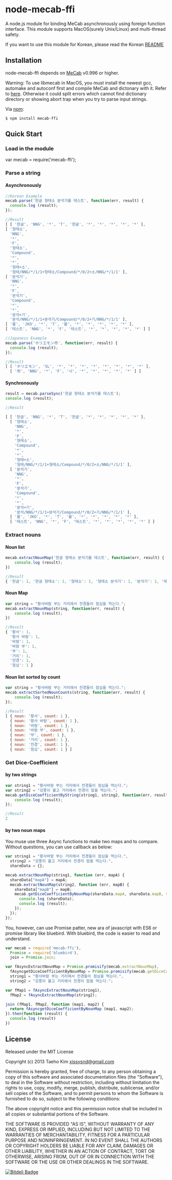 # node-mecab-ffi

A node.js module for binding MeCab asynchronously using foreign function interface.
This module supports MacOS(surely Unix/Linux) and multi-thread safety.

If you want to use this module for Korean, please read the Korean [README](./README_ko.md)

## Installation

node-mecab-ffi depends on [MeCab](http://mecab.googlecode.com/svn/trunk/mecab/doc/index.html) v0.996 or higher.

Warning: 
To use libmecab in MacOS, you must install the newest gcc, automake and autoconf first and compile MeCab and dictonary with it. 
Refer to [here](http://www.ficksworkshop.com/blog/14-coding/65-installing-gcc-on-mac). Otherwise it could split errors which cannot find dictionary directory or showing abort trap when you try to parse input strings.

Via [npm](https://npmjs.org):

	$ npm install mecab-ffi
  
## Quick Start

### Load in the module

var mecab = require('mecab-ffi');

### Parse a string

#### Asynchronously

```javascript
//Korean Example
mecab.parse('한글 형태소 분석기를 테스트', function(err, result) {
  console.log (result);
});

//Result
[ [ '한글', 'NNG', '*', 'T', '한글', '*', '*', '*', '*', '*' ],
[ '형태소',
  'NNG',
  '*',
  'F',
  '형태소',
  'Compound',
  '*',
  '*',
  '형태+소',
  '형태/NNG/*/1/1+형태소/Compound/*/0/2+소/NNG/*/1/1' ],
[ '분석기',
  'NNG',
  '*',
  'F',
  '분석기',
  'Compound',
  '*',
  '*',
  '분석+기',
  '분석/NNG/*/1/1+분석기/Compound/*/0/2+기/NNG/*/1/1' ],
[ '를', 'JKO', '*', 'T', '를', '*', '*', '*', '*', '*' ],
[ '테스트', 'NNG', '*', 'F', '테스트', '*', '*', '*', '*', '*' ] ]

//Japaness Example
mecab.parse('ホリエモン市', function(err, result) {
  console.log (result);
});

//Result
[ [ 'ホリエモン', 'SL', '*', '*', '*', '*', '*', '*', '*', '*' ],
  [ '市', 'NNG', '*', 'F', '시', '*', '*', '*', '*', '*' ] ]

```

#### Synchronously
```javascript
result = mecab.parseSync('한글 형태소 분석기를 테스트');
console.log (result);

//Result

[ [ '한글', 'NNG', '*', 'T', '한글', '*', '*', '*', '*', '*' ],
  [ '형태소',
	'NNG',
	'*',
	'F',
	'형태소',
	'Compound',
	'*',
	'*',
	'형태+소',
	'형태/NNG/*/1/1+형태소/Compound/*/0/2+소/NNG/*/1/1' ],
  [ '분석기',
	'NNG',
	'*',
	'F',
	'분석기',
	'Compound',
	'*',
	'*',
	'분석+기',
	'분석/NNG/*/1/1+분석기/Compound/*/0/2+기/NNG/*/1/1' ],
  [ '를', 'JKO', '*', 'T', '를', '*', '*', '*', '*', '*' ],
  [ '테스트', 'NNG', '*', 'F', '테스트', '*', '*', '*', '*', '*' ] ]

```

### Extract nouns

#### Noun list
```javascript
mecab.extractNounMap('한글 형태소 분석기를 테스트', function(err, result) {
	console.log (result);
})

//Result
{ '한글': 1, '한글 형태소': 1, '형태소': 1, '형태소 분석기': 1, '분석기': 1, '테스트': 1 }
```

#### Noun Map
```javascript
var string = "황사바람 부는 거리에서 전경들이 점심을 먹는다.";
mecab.extractNounMap(string, function(err, result) {
	console.log (result);
})

//Result
{ '황사': 1,
  '황사 바람': 1,
  '바람': 1,
  '바람 부': 1,
  '부': 1,
  '거리': 1,
  '전경': 1,
  '점심': 1 }

```

#### Noun list sorted by count
```javascript
var string = "황사바람 부는 거리에서 전경들이 점심을 먹는다.";
mecab.extractSortedNounCounts(string, function(err, result) {
	console.log (result);
});

//Result
[ { noun: '황사', count: 1 },
  { noun: '황사 바람', count: 1 },
  { noun: '바람', count: 1 },
  { noun: '바람 부', count: 1 },
  { noun: '부', count: 1 },
  { noun: '거리', count: 1 },
  { noun: '전경', count: 1 },
  { noun: '점심', count: 1 } ]
```

### Get Dice-Coefficient

#### by two strings
```javascript
var string1 = "황사바람 부는 거리에서 전경들이 점심을 먹는다.";
var string2 = "강풍이 불고 거리에서 전경이 밥을 먹는다.";
mecab.getDiceCoefficientByString(string1, string2, function(err, result) {
	console.log (result);
});

//Result 
2
```

#### by two noun maps
You muse use three Async functions to make two maps and to compare. Without questions, you can use callback as below:
```javascript
var string1 = "황사바람 부는 거리에서 전경들이 점심을 먹는다.",
  string2 = "강풍이 불고 거리에서 전경이 밥을 먹는다.",
  shareData = {};

mecab.extractNounMap(string1, function (err, mapA) {
  shareData["mapA"] = mapA;
  mecab.extractNounMap(string2, function (err, mapB) {
	shareData["mapB"] = mapB;
	mecab.getDiceCoefficientByNounMap(shareData.mapA, shareData.mapB, function(err, result) {
	  console.log (shareData);
	  console.log (result);
	});
  }); 
});

```
You, however, can use Promise patter, new ara of javascript with ES6 or promise library like bluebird. 
With bluebird, the code is easier to read and understand. 
```javascript
var mecab = require('mecab-ffi'),
  Promise = require('bluebird'),
  join = Promise.join;

var fAsyncExtractNounMap = Promise.promisify(mecab.extractNounMap),
  fAsyncgetDiceCoefficientByNounMap = Promise.promisify(mecab.getDiceCoefficientByNounMap),
  string1 = "황사바람 부는 거리에서 전경들이 점심을 먹는다.",
  string2 = "강풍이 불고 거리에서 전경이 밥을 먹는다.";

var fMap1 = fAsyncExtractNounMap(string1),
  fMap2 = fAsyncExtractNounMap(string2);

join (fMap1, fMap2, function (map1, map2) {
  return fAsyncgetDiceCoefficientByNounMap (map1, map2);
}).then(function (result) {
  console.log (result)
})
```


## License

Released under the MIT License

Copyright (c) 2013 Taeho Kim <xissysnd@gmail.com>

Permission is hereby granted, free of charge, to any person obtaining a copy
of this software and associated documentation files (the "Software"), to deal
in the Software without restriction, including without limitation the rights
to use, copy, modify, merge, publish, distribute, sublicense, and/or sell
copies of the Software, and to permit persons to whom the Software is
furnished to do so, subject to the following conditions:

The above copyright notice and this permission notice shall be included in
all copies or substantial portions of the Software.

THE SOFTWARE IS PROVIDED "AS IS", WITHOUT WARRANTY OF ANY KIND, EXPRESS OR IMPLIED, INCLUDING BUT NOT LIMITED TO THE WARRANTIES OF MERCHANTABILITY, FITNESS FOR A PARTICULAR PURPOSE AND NONINFRINGEMENT. IN NO EVENT SHALL THE AUTHORS OR COPYRIGHT HOLDERS BE LIABLE FOR ANY CLAIM, DAMAGES OR OTHER LIABILITY, WHETHER IN AN ACTION OF CONTRACT, TORT OR OTHERWISE, ARISING FROM, OUT OF OR IN CONNECTION WITH THE SOFTWARE OR THE USE OR OTHER DEALINGS IN THE SOFTWARE.


[![Bitdeli Badge](https://d2weczhvl823v0.cloudfront.net/xissy/node-mecab-ffi/trend.png)](https://bitdeli.com/free "Bitdeli Badge")

